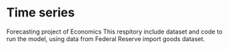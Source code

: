 # Time series

Forecasting project of Economics
This respitory include dataset and code to run the model, using data from Federal Reserve import goods dataset.
